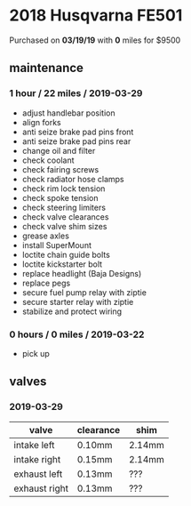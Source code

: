 # 2018 Husqvarna FE501

Purchased on **03/19/19** with **0** miles for \$9500

## maintenance

### 1 hour / 22 miles / 2019-03-29

- adjust handlebar position
- align forks
- anti seize brake pad pins front
- anti seize brake pad pins rear
- change oil and filter
- check coolant
- check fairing screws
- check radiator hose clamps
- check rim lock tension
- check spoke tension
- check steering limiters
- check valve clearances
- check valve shim sizes
- grease axles
- install SuperMount
- loctite chain guide bolts
- loctite kickstarter bolt
- replace headlight (Baja Designs)
- replace pegs
- secure fuel pump relay with ziptie
- secure starter relay with ziptie
- stabilize and protect wiring

### 0 hours / 0 miles / 2019-03-22

- pick up

## valves

### 2019-03-29

| valve         | clearance | shim   |
| ------------- | --------- | ------ |
| intake left   | 0.10mm    | 2.14mm |
| intake right  | 0.15mm    | 2.14mm |
| exhaust left  | 0.13mm    | ???    |
| exhaust right | 0.13mm    | ???    |
